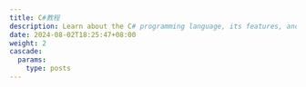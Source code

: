 ```yaml
---
title: C#教程
description: Learn about the C# programming language, its features, and how to get started with
date: 2024-08-02T18:25:47+08:00
weight: 2
cascade:
  params:
    type: posts
---
```


